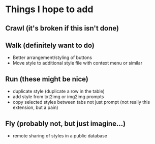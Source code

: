# Things I hope to add

## Crawl (it's broken if this isn't done)

## Walk (definitely want to do)
- Better arrangement/styling of buttons 
- Move style to additional style file with context menu or similar

## Run (these might be nice)
- duplicate style (duplicate a row in the table)
- add style from txt2img or img2img prompts
- copy selected styles between tabs not just prompt (not really this extension, but a pain)

## Fly (probably not, but just imagine...)
- remote sharing of styles in a public database
